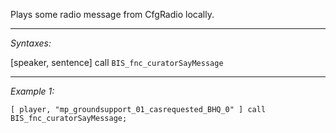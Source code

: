 Plays some radio message from CfgRadio locally.


---
*Syntaxes:*

[speaker, sentence] call `BIS_fnc_curatorSayMessage`

---
*Example 1:*

```sqf
[ player, "mp_groundsupport_01_casrequested_BHQ_0" ] call BIS_fnc_curatorSayMessage;
```